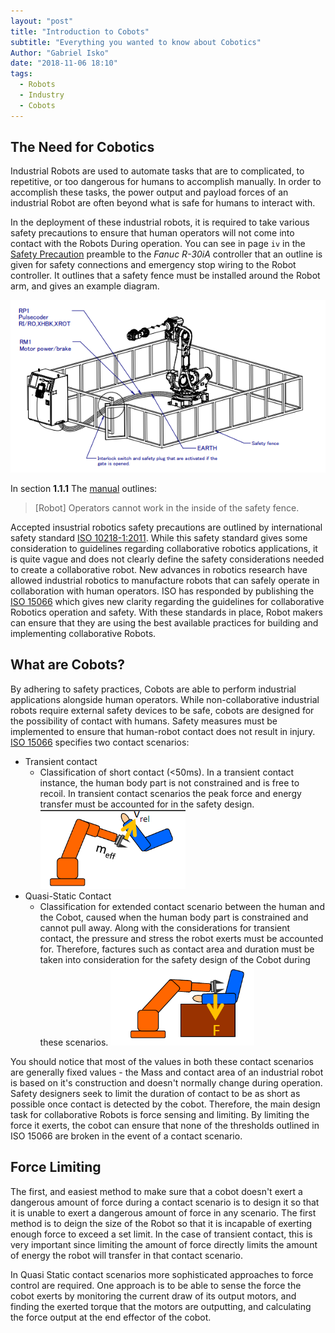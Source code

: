 ```yaml
---
layout: "post"
title: "Introduction to Cobots"
subtitle: "Everything you wanted to know about Cobotics"
Author: "Gabriel Isko"
date: "2018-11-06 18:10"
tags:
  - Robots
  - Industry
  - Cobots
---
```


The Need for Cobotics
---------------

 Industrial Robots are used to automate tasks that are to complicated, to repetitive, or too dangerous for humans to accomplish manually. In order to accomplish these tasks, the power output and payload forces of an industrial Robot are often beyond what is safe for humans to interact with.

In the deployment of these industrial robots, it is required to take various safety precautions to ensure that human operators will not come into contact with the Robots During operation. You can see in page `iv` in the [Safety Precaution][FanucUserManual] preamble to the *Fanuc R-30iA* controller that an outline is given for safety connections and emergency stop wiring to the Robot controller. It outlines that a safety fence must be installed around the Robot arm, and gives an example diagram.

![](../img/Fanuc_SafetyFence.png)


In section **1.1.1** The [manual][FanucUserManual] outlines:

>[Robot] Operators cannot work in the inside of the safety fence.

Accepted insustrial robotics safety precautions are outlined by international safety standard [ISO 10218-1:2011](ISO_Robot_Standard). While this safety standard gives some consideration to guidelines regarding collaborative robotics applications, it is quite vague and does not clearly define the safety considerations needed to create a collaborative robot. New advances in robotics research have allowed industrial robotics to manufacture robots that can safely operate in collaboration with human operators. ISO has responded by publishing the [ISO 15066][ISO_Cobot_Specification] which gives new clarity regarding the guidelines for collaborative Robotics operation and safety. With these standards in place, Robot makers can ensure that they are using the best available practices for building and implementing collaborative Robots.

What are Cobots?
-------------------

By adhering to safety practices, Cobots are able to perform industrial applications alongside human operators. While non-collaborative industrial robots require external safety devices to be safe, cobots are designed for the possibility of contact with humans. Safety measures must be implemented to ensure that human-robot contact does not result in injury. [ISO 15066][ISO_Cobot_Specification] specifies two contact scenarios:

- Transient contact
  - Classification of short contact (<50ms). In a transient contact instance, the human body part is not constrained and is free to recoil. In transient contact scenarios the peak force and energy transfer must be accounted for in the safety design.
  ![Cobot Safety Development](assets/markdown-img-paste-20181108171216826.png "Transient Contact Illustration")
- Quasi-Static Contact
  - Classification for extended contact scenario between the human and the Cobot, caused when the human body part is constrained and cannot pull away. Along with the considerations for transient contact, the pressure and stress the robot exerts must be accounted for. Therefore, factures such as contact area and duration must be taken into consideration for the safety design of the Cobot during these scenarios.
   ![Cobot Safety Development](assets/markdown-img-paste-20181108171232289.png "Quasi-Static Contact illustration")

You should notice that most of the values in both these contact scenarios are generally fixed values - the Mass and contact area of an industrial robot is based on it's construction and doesn't normally change during operation. Safety designers seek to limit the duration of contact to be as short as possible once contact is detected by the cobot. Therefore, the main design task for collaborative Robots is force sensing and limiting. By limiting the force it exerts, the cobot can ensure that none of the thresholds outlined in ISO 15066 are broken in the event of a contact scenario.

Force Limiting
-------------------

The first, and easiest method to make sure that a cobot doesn't exert a dangerous amount of force during a contact scenario is to design it so that it is unable to exert a dangerous amount of force in any scenario. The first method is to deign the size of the Robot so that it is incapable of exerting enough force to exceed a set limit. In the case of transient contact, this is very important since limiting the amount of force directly limits the amount of energy the robot will transfer in that contact scenario.

In Quasi Static contact scenarios more sophisticated approaches to force control are required. One approach is to be able to sense the force the cobot exerts by monitoring the current draw of its output motors, and finding the exerted torque that the motors are outputting, and calculating the force output at the end effector of the cobot. 



<!-- sources -->
[InjuryForces]:http://www.hse.gov.uk/research/hsl_pdf/2003/hsl03-09.pdf
[FanucUserManual]: http://rab.ict.pwr.wroc.pl/~malewicz/Fanuc/Fanuc/iRVision_Operation_Manual_V7.50Pxx_%5BB-82774EN03%5D.pdf
[ISO_Robot_Standard]: https://www.iso.org/obp/ui/#iso:std:iso:10218:-1:ed-2:v1:en
[ISO_Cobot_Specification]: https://www.iso.org/obp/ui/#iso:std:iso:ts:15066:ed-1:v1:en
[ANSI_Robot_Standard]: https://www.robotics.org/robotics/safety-resources
[ANSI_Cobot_Specification]: https://webstore.ansi.org/Standards/ISO/ISOTS150662016
[OSHA_Robot_standard]: https://www.osha.gov/dts/osta/otm/otm_iv/otm_iv_4.html

[Cobot_Safety]: https://cobotsguide.com/safety/
[Robotiq ISO]: https://blog.robotiq.com/hubfs/eBooks/ebook-ISOTS15066-Explained.pdf?hsLang=en-ca&t=1541623946382
[Cobot Safety Development]: https://www.researchgate.net/publication/282809861_ISOTS_15066_-_Collaborative_Robots_-_Present_Status

[UR Force FAQ]: https://www.universal-robots.com/how-tos-and-faqs/how-to/ur-how-tos/seek-using-force-16117/
